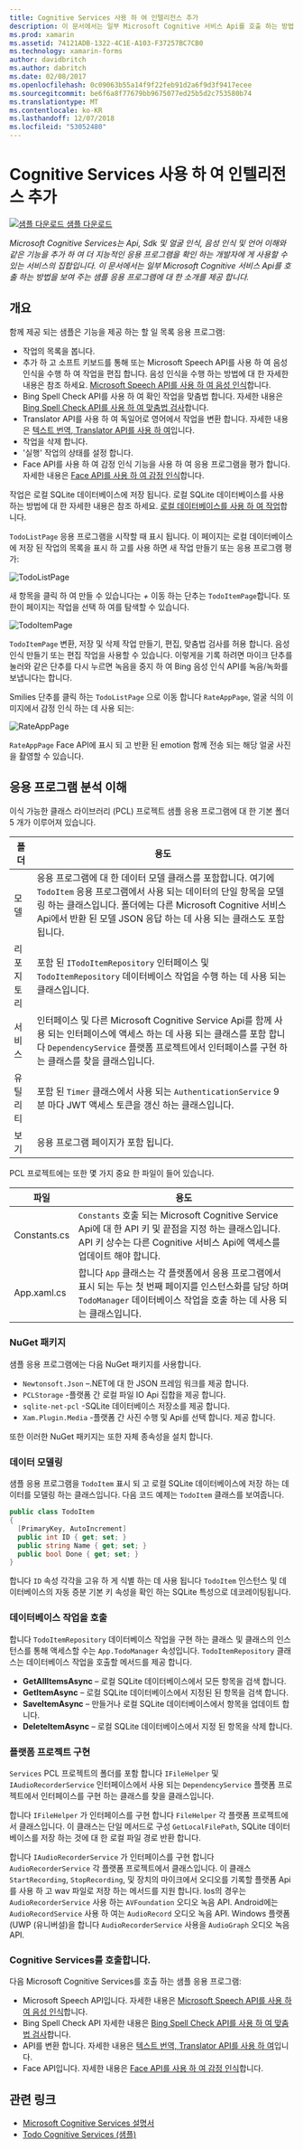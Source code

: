 ```yaml
---
title: Cognitive Services 사용 하 여 인텔리전스 추가
description: 이 문서에서는 일부 Microsoft Cognitive 서비스 Api를 호출 하는 방법을 보여 주는 샘플 응용 프로그램을 소개 합니다.
ms.prod: xamarin
ms.assetid: 74121ADB-1322-4C1E-A103-F37257BC7CB0
ms.technology: xamarin-forms
author: davidbritch
ms.author: dabritch
ms.date: 02/08/2017
ms.openlocfilehash: 0c09063b55a14f9f22feb91d2a6f9d3f9417ecee
ms.sourcegitcommit: be6f6a8f77679bb9675077ed25b5d2c753580b74
ms.translationtype: MT
ms.contentlocale: ko-KR
ms.lasthandoff: 12/07/2018
ms.locfileid: "53052480"
---
```

# <a name="adding-intelligence-with-cognitive-services"></a>Cognitive Services 사용 하 여 인텔리전스 추가

[![샘플 다운로드](~/media/shared/download.png) 샘플 다운로드](https://developer.xamarin.com/samples/xamarin-forms/WebServices/TodoCognitiveServices/)

_Microsoft Cognitive Services는 Api, Sdk 및 얼굴 인식, 음성 인식 및 언어 이해와 같은 기능을 추가 하 여 더 지능적인 응용 프로그램을 확인 하는 개발자에 게 사용할 수 있는 서비스의 집합입니다. 이 문서에서는 일부 Microsoft Cognitive 서비스 Api를 호출 하는 방법을 보여 주는 샘플 응용 프로그램에 대 한 소개를 제공 합니다._

## <a name="overview"></a>개요

함께 제공 되는 샘플은 기능을 제공 하는 할 일 목록 응용 프로그램:

- 작업의 목록을 봅니다.
- 추가 하 고 소프트 키보드를 통해 또는 Microsoft Speech API를 사용 하 여 음성 인식을 수행 하 여 작업을 편집 합니다. 음성 인식을 수행 하는 방법에 대 한 자세한 내용은 참조 하세요. [Microsoft Speech API를 사용 하 여 음성 인식](speech-recognition.md)합니다.
- Bing Spell Check API를 사용 하 여 확인 작업을 맞춤법 합니다. 자세한 내용은 [Bing Spell Check API를 사용 하 여 맞춤법 검사](spell-check.md)합니다.
- Translator API를 사용 하 여 독일어로 영어에서 작업을 변환 합니다. 자세한 내용은 [텍스트 번역, Translator API를 사용 하 여](text-translation.md)입니다.
- 작업을 삭제 합니다.
- '실행' 작업의 상태를 설정 합니다.
- Face API를 사용 하 여 감정 인식 기능을 사용 하 여 응용 프로그램을 평가 합니다. 자세한 내용은 [Face API를 사용 하 여 감정 인식](emotion-recognition.md)합니다.

작업은 로컬 SQLite 데이터베이스에 저장 됩니다. 로컬 SQLite 데이터베이스를 사용 하는 방법에 대 한 자세한 내용은 참조 하세요. [로컬 데이터베이스를 사용 하 여 작업](~/xamarin-forms/app-fundamentals/databases.md)합니다.

`TodoListPage` 응용 프로그램을 시작할 때 표시 됩니다. 이 페이지는 로컬 데이터베이스에 저장 된 작업의 목록을 표시 하 고를 사용 하면 새 작업 만들기 또는 응용 프로그램 평가:

![](images/sample-application-1.png "TodoListPage")

새 항목을 클릭 하 여 만들 수 있습니다는 *+* 이동 하는 단추는 `TodoItemPage`합니다. 또한이 페이지는 작업을 선택 하 여를 탐색할 수 있습니다.

![](images/sample-application-2.png "TodoItemPage")

`TodoItemPage` 변환, 저장 및 삭제 작업 만들기, 편집, 맞춤법 검사를 허용 합니다. 음성 인식 만들기 또는 편집 작업을 사용할 수 있습니다. 이렇게을 기록 하려면 마이크 단추를 눌러와 같은 단추를 다시 누르면 녹음을 중지 하 여 Bing 음성 인식 API를 녹음/녹화를 보냅니다는 합니다.

Smilies 단추를 클릭 하는 `TodoListPage` 으로 이동 합니다 `RateAppPage`, 얼굴 식의 이미지에서 감정 인식 하는 데 사용 되는:

![](images/sample-application-3.png "RateAppPage")

`RateAppPage` Face API에 표시 되 고 반환 된 emotion 함께 전송 되는 해당 얼굴 사진을 촬영할 수 있습니다.

## <a name="understanding-the-application-anatomy"></a>응용 프로그램 분석 이해

이식 가능한 클래스 라이브러리 (PCL) 프로젝트 샘플 응용 프로그램에 대 한 기본 폴더 5 개가 이루어져 있습니다.

|폴더|용도|
|--- |--- |
|모델|응용 프로그램에 대 한 데이터 모델 클래스를 포함합니다. 여기에 `TodoItem` 응용 프로그램에서 사용 되는 데이터의 단일 항목을 모델링 하는 클래스입니다. 폴더에는 다른 Microsoft Cognitive 서비스 Api에서 반환 된 모델 JSON 응답 하는 데 사용 되는 클래스도 포함 됩니다.|
|리포지토리|포함 된 `ITodoItemRepository` 인터페이스 및 `TodoItemRepository` 데이터베이스 작업을 수행 하는 데 사용 되는 클래스입니다.|
|서비스|인터페이스 및 다른 Microsoft Cognitive Service Api를 함께 사용 되는 인터페이스에 액세스 하는 데 사용 되는 클래스를 포함 합니다 `DependencyService` 플랫폼 프로젝트에서 인터페이스를 구현 하는 클래스를 찾을 클래스입니다.|
|유틸리티|포함 된 `Timer` 클래스에서 사용 되는 `AuthenticationService` 9 분 마다 JWT 액세스 토큰을 갱신 하는 클래스입니다.|
|보기|응용 프로그램 페이지가 포함 됩니다.|

PCL 프로젝트에는 또한 몇 가지 중요 한 파일이 들어 있습니다.

|파일|용도|
|--- |--- |
|Constants.cs|`Constants` 호출 되는 Microsoft Cognitive Service Api에 대 한 API 키 및 끝점을 지정 하는 클래스입니다. API 키 상수는 다른 Cognitive 서비스 Api에 액세스를 업데이트 해야 합니다.|
|App.xaml.cs|합니다 `App` 클래스는 각 플랫폼에서 응용 프로그램에서 표시 되는 두는 첫 번째 페이지를 인스턴스화를 담당 하며 `TodoManager` 데이터베이스 작업을 호출 하는 데 사용 되는 클래스입니다.|

### <a name="nuget-packages"></a>NuGet 패키지

샘플 응용 프로그램에는 다음 NuGet 패키지를 사용합니다.

- `Newtonsoft.Json` –.NET에 대 한 JSON 프레임 워크를 제공 합니다.
- `PCLStorage` -플랫폼 간 로컬 파일 IO Api 집합을 제공 합니다.
- `sqlite-net-pcl` -SQLite 데이터베이스 저장소를 제공 합니다.
- `Xam.Plugin.Media` -플랫폼 간 사진 수행 및 Api를 선택 합니다. 제공 합니다.

또한 이러한 NuGet 패키지는 또한 자체 종속성을 설치 합니다.

### <a name="modeling-the-data"></a>데이터 모델링

샘플 응용 프로그램을 `TodoItem` 표시 되 고 로컬 SQLite 데이터베이스에 저장 하는 데이터를 모델링 하는 클래스입니다. 다음 코드 예제는 `TodoItem` 클래스를 보여줍니다.

```csharp
public class TodoItem
{
  [PrimaryKey, AutoIncrement]
  public int ID { get; set; }
  public string Name { get; set; }
  public bool Done { get; set; }
}
```

합니다 `ID` 속성 각각을 고유 하 게 식별 하는 데 사용 됩니다 `TodoItem` 인스턴스 및 데이터베이스의 자동 증분 기본 키 속성을 확인 하는 SQLite 특성으로 데코레이팅됩니다.

### <a name="invoking-database-operations"></a>데이터베이스 작업을 호출

합니다 `TodoItemRepository` 데이터베이스 작업을 구현 하는 클래스 및 클래스의 인스턴스를 통해 액세스할 수는 `App.TodoManager` 속성입니다. `TodoItemRepository` 클래스는 데이터베이스 작업을 호출할 메서드를 제공 합니다.

- **GetAllItemsAsync** – 로컬 SQLite 데이터베이스에서 모든 항목을 검색 합니다.
- **GetItemAsync** – 로컬 SQLite 데이터베이스에서 지정된 된 항목을 검색 합니다.
- **SaveItemAsync** – 만들거나 로컬 SQLite 데이터베이스에서 항목을 업데이트 합니다.
- **DeleteItemAsync** – 로컬 SQLite 데이터베이스에서 지정 된 항목을 삭제 합니다.

### <a name="platform-project-implementations"></a>플랫폼 프로젝트 구현

`Services` PCL 프로젝트의 폴더를 포함 합니다 `IFileHelper` 및 `IAudioRecorderService` 인터페이스에서 사용 되는 `DependencyService` 플랫폼 프로젝트에서 인터페이스를 구현 하는 클래스를 찾을 클래스입니다.

합니다 `IFileHelper` 가 인터페이스를 구현 합니다 `FileHelper` 각 플랫폼 프로젝트에서 클래스입니다. 이 클래스는 단일 메서드로 구성 `GetLocalFilePath`, SQLite 데이터베이스를 저장 하는 것에 대 한 로컬 파일 경로 반환 합니다.

합니다 `IAudioRecorderService` 가 인터페이스를 구현 합니다 `AudioRecorderService` 각 플랫폼 프로젝트에서 클래스입니다. 이 클래스 `StartRecording`, `StopRecording`, 및 장치의 마이크에서 오디오를 기록할 플랫폼 Api를 사용 하 고 wav 파일로 저장 하는 메서드를 지원 합니다. Ios의 경우는 `AudioRecorderService` 사용 하는 `AVFoundation` 오디오 녹음 API. Android에는 `AudioRecordService` 사용 하 여는 `AudioRecord` 오디오 녹음 API. Windows 플랫폼 (UWP (유니버설)을 합니다 `AudioRecorderService` 사용을 `AudioGraph` 오디오 녹음 API.

### <a name="invoking-cognitive-services"></a>Cognitive Services를 호출합니다.

다음 Microsoft Cognitive Services를 호출 하는 샘플 응용 프로그램:

- Microsoft Speech API입니다. 자세한 내용은 [Microsoft Speech API를 사용 하 여 음성 인식](speech-recognition.md)합니다.
- Bing Spell Check API 자세한 내용은 [Bing Spell Check API를 사용 하 여 맞춤법 검사](spell-check.md)합니다.
- API를 변환 합니다. 자세한 내용은 [텍스트 번역, Translator API를 사용 하 여](text-translation.md)입니다.
- Face API입니다. 자세한 내용은 [Face API를 사용 하 여 감정 인식](emotion-recognition.md)합니다.

## <a name="related-links"></a>관련 링크

- [Microsoft Cognitive Services 설명서](https://www.microsoft.com/cognitive-services/documentation)
- [Todo Cognitive Services (샘플)](https://developer.xamarin.com/samples/xamarin-forms/WebServices/TodoCognitiveServices/)
